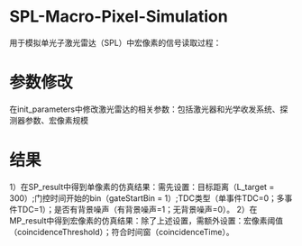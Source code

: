# SPL-Macro-Pixel-Simulation
用于模拟单光子激光雷达（SPL）中宏像素的信号读取过程：
# 参数修改
在init_parameters中修改激光雷达的相关参数：包括激光器和光学收发系统、探测器参数、宏像素规模
# 结果
1）在SP_result中得到单像素的仿真结果：需先设置：目标距离（L_target = 300）;门控时间开始的bin（gateStartBin = 1）;TDC类型（单事件TDC=0；多事件TDC=1）；是否有背景噪声（有背景噪声=1；无背景噪声=0）。
2）在MP_result中得到宏像素的仿真结果：除了上述设置，需额外设置：宏像素阈值（coincidenceThreshold）；符合时间窗（coincidenceTime）。   
